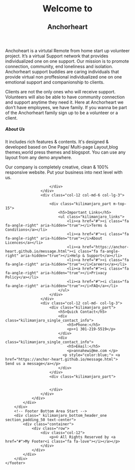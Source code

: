 <html lang="en">
<head>
<link href="//maxcdn.bootstrapcdn.com/bootstrap/4.1.1/css/bootstrap.min.css" rel="stylesheet" id="bootstrap-css">
<script src="//maxcdn.bootstrapcdn.com/bootstrap/4.1.1/js/bootstrap.min.js"></script>
<script src="//cdnjs.cloudflare.com/ajax/libs/jquery/3.2.1/jquery.min.js"></script>
<title>Anchorheart</title>
<meta charset="utf-8">
<meta name="viewport" content="width=device-width, initial-scale=1">
<meta name="author" content="Taybah Mohammad">
<style>
* {
  box-sizing: border-box;
}

body {
  font-family: Arial, Helvetica, sans-serif;
}

/* Style the header */
header {
  background-color: #666;
  padding: 30px;
  text-align: center;
  font-size: 35px;
  color: white;
}

/* Create two columns/boxes that floats next to each other */
nav {
  float: left;
  width: 30%;
  height: 300px; /* only for demonstration, should be removed */
  background: #ccc;
  padding: 20px;
}

/*style the list in the footer*/
nav2 {
  text-align: center;
  width: 500%;
  height: 200px; /* only for demonstration, should be removed */
  background: ;
  padding: 20px;
}

/* Style the list inside the menu */
nav ul {
  list-style-type: none;
  padding: 0;
}

article {
  float: left;
  padding: 20px;
  width: 100%;
  background-color: #f1f1f1;
  height: 500px; /* only for demonstration, should be removed */
}

/* Clear floats after the columns */
section::after {
  content: "";
  display: table;
  clear: both;
}

/* Responsive layout - makes the two columns/boxes stack on top of each other instead of next to each other, on small screens */
@media (max-width: 600px) {
  nav, article {
    width: 100%;
    height: auto;
  }
}
</style>
</head>
<body>

<header>
 <h1>Welcome to</h1>
 <h2>Anchorheart</h2>
  </header>
    
  <article>
    <p>Anchoheart is a virtutal Remote from home start up volunteer project. It’s a virtual Support network that provides individualized one on one support. Our mission is to promote connection, community, end loneliness and isolation. Anchorheart support buddies are caring individuals that provide virtual non proffesional individualized one on one emotional support and companionship to clients. </p>
    <p>Clients are not the only ones who will receive support. Volunteers will also be able to have community connection and support anytime they need it. Here at Anchorheart we don’t have employees, we have family. If you wanna be part of the Anchorheart family sign up to be a volunteer or a client.</p>
  </article>
  <b></b>
  <b></b>
<div class="footer-dark">
        <footer class="kilimanjaro_area">
        <!-- Top Footer Area Start -->
        <div class="foo_top_header_one section_padding_100_70">
            <div class="container">
                <div class="row">
                    <div class="col-12 col-md-6 col-lg-3">
                        <div class="kilimanjaro_part">
                            <h5>About Us</h5>
                            <p>It includes rich features & contents. It's designed & developed based on One Page/ Multi-page Layout,blog themes,world press themes and blogspot. You can use any layout from any demo anywhere.</p>
                            <p>Our company is completely creative, clean & 100% responsive website. Put your business into next level with us.</p>
                        </div>
                        <div class="kilimanjaro_part m-top-15">
                          
                        </div>
                    </div>
                    <div class="col-12 col-md-6 col-lg-3">

                        <div class="kilimanjaro_part m-top-15">
                            <h5>Important Links</h5>
                            <ul class="kilimanjaro_links">
                                <li><a href="#"><i class="fa fa-angle-right" aria-hidden="true"></i>Terms & Conditions</a></li>
                                <li><a href="#"><i class="fa fa-angle-right" aria-hidden="true"></i>About Licences</a></li>
                                <li><a href="https://anchor-heart.github.io/message.html"><i class="fa fa-angle-right" aria-hidden="true"></i>Help & Support</a></li>
                                <li><a href="#"><i class="fa fa-angle-right" aria-hidden="true"></i>Careers</a></li>
                                <li><a href="#"><i class="fa fa-angle-right" aria-hidden="true"></i>Privacy Policy</a></li>
                                <li><a href="#"><i class="fa fa-angle-right" aria-hidden="true"></i>FAQ</a></li>
                            </ul>
                        </div>
                    </div>
                    <div class="col-12 col-md- col-lg-3">
                        <div class="kilimanjaro_part">
                            <h5>Quick Contact</h5>
                            <div class="kilimanjaro_single_contact_info">
                                <h5>Phone:</h5>
                                <p>+1 301-219-5519</p>
                            </div>
                            <div class="kilimanjaro_single_contact_info">
                                <h5>Email:</h5>
                                <p>annahewi@me.com </p>
                              <p style="color:blue;"> <a href="https://anchor-heart.github.io/message.html">  Send us a message</a></p>
                            </div>
                        </div>
                        <div class="kilimanjaro_part">
                         
                            
                        </div>
                    </div>
                </div>
            </div>
        </div>
        <!-- Footer Bottom Area Start -->
        <div class=" kilimanjaro_bottom_header_one section_padding_50 text-center">
            <div class="container">
                <div class="row">
                    <div class="col-12">
                        <p>© All Rights Reserved by <a href="#">My Footer<i class="fa fa-love"></i></a></p>
                    </div>
                </div>
            </div>
        </div>
    </footer>
